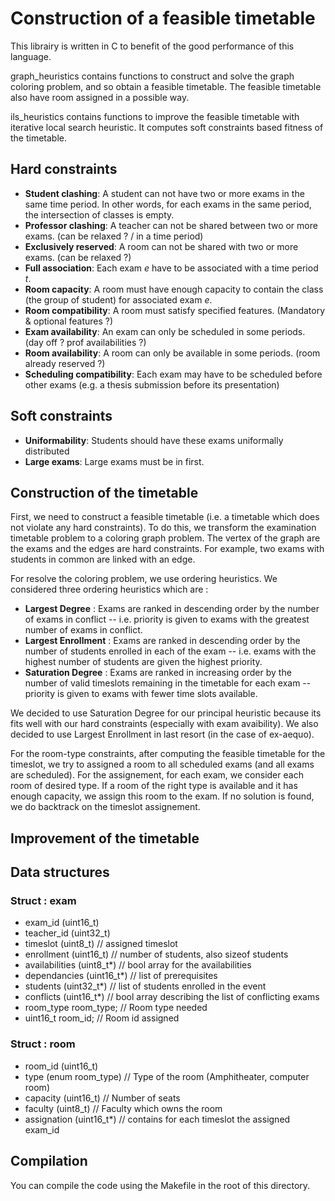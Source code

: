 # Construction of a feasible timetable

This librairy is written in C to benefit of the good performance of this language.

graph_heuristics contains functions to construct and solve the graph coloring problem, and so obtain a feasible timetable. The feasible timetable also have room assigned in a possible way.

ils_heuristics contains functions to improve the feasible timetable with iterative local search heuristic. It computes soft constraints based fitness of the timetable.

## Hard constraints

 * **Student clashing**: A student can not have two or more exams in the same time period. In other words, for each exams in the same period, the intersection of classes is empty.
 * **Professor clashing**: A teacher can not be shared between two or more exams. (can be relaxed ? / in a time period)
 * **Exclusively reserved**: A room can not be shared with two or more exams. (can be relaxed ?)
 * **Full association**: Each exam *e* have to be associated with a time period *t*.
 * **Room capacity**: A room must have enough capacity to contain the class (the group of student) for associated exam *e*.
 * **Room compatibility**: A room must satisfy specified features. (Mandatory & optional features ?)
 * **Exam availability**: An exam can only be scheduled in some periods. (day off ? prof availabilities ?)
 * **Room availability**: A room can only be available in some periods. (room already reserved ?)
 * **Scheduling compatibility**: Each exam may have to be scheduled before other exams (e.g. a thesis submission before its presentation)

## Soft constraints
 * **Uniformability**: Students should have these exams uniformally distributed
 * **Large exams**: Large exams must be in first.

## Construction of the timetable

First, we need to construct a feasible timetable (i.e. a timetable which does not violate any hard constraints). To do this, we transform the examination timetable problem to a coloring graph problem. The vertex of the graph are the exams and the edges are hard constraints. For example, two exams with students in common are linked with an edge.

For resolve the coloring problem, we use ordering heuristics. We considered three ordering heuristics which are :

 * **Largest Degree** : Exams are ranked in descending order by the number of exams in conflict -- i.e. priority is given to exams with the greatest number of exams in conflict.
 * **Largest Enrollment** : Exams are ranked in descending order by the number of students enrolled in each of the exam -- i.e. exams with the highest number of students are given the highest priority.
 * **Saturation Degree** : Exams are ranked in increasing order by the number of valid timeslots remaining in the timetable for each exam -- priority is given to exams with fewer time slots available.

We decided to use Saturation Degree for our principal heuristic because its fits well with our hard constraints (especially with exam avaibility). We also decided to use Largest Enrollment in last resort (in the case of ex-aequo).

For the room-type constraints, after computing the feasible timetable for the timeslot, we try to assigned a room to all scheduled exams (and all exams are scheduled). For the assignement, for each exam, we consider each room of desired type. If a room of the right type is available and it has enough capacity, we assign this room to the exam. If no solution is found, we do backtrack on the timeslot assignement.

## Improvement of the timetable

## Data structures

### Struct : exam
 * exam_id (uint16_t)
 * teacher_id (uint32_t)
 * timeslot (uint8_t)              // assigned timeslot
 * enrollment (uint16_t)        // number of students, also sizeof students
 * availabilities (uint8_t*)      // bool array for the availabilities
 * dependancies (uint16_t*) // list of prerequisites
 * students (uint32_t*)         // list of students enrolled in the event
 * conflicts (uint16_t*)          // bool array describing the list of conflicting exams
 * room_type room_type;     // Room type needed
 * uint16_t room_id;             // Room id assigned

### Struct : room
 * room_id (uint16_t)
 * type (enum room_type) // Type of the room (Amphitheater, computer room)
 * capacity (uint16_t)         // Number of seats
 * faculty (uint8_t)              // Faculty which owns the room
 * assignation (uint16_t*)  // contains for each timeslot the assigned exam_id

## Compilation

You can compile the code using the Makefile in the root of this directory.
